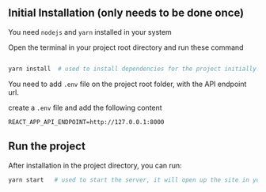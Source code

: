 ## Initial Installation (only needs to be done once)

You need `nodejs` and `yarn` installed in your system

Open the terminal in your project root directory and run these command

```bash

yarn install  # used to install dependencies for the project initially.

```

You need to add `.env` file on the project root folder, with the API endpoint url.

create a `.env` file and add the following content

`REACT_APP_API_ENDPOINT=http://127.0.0.1:8000`

## Run the project

After installation in the project directory, you can run:

```bash
yarn start   # used to start the server, it will open up the site in your browser.

```
